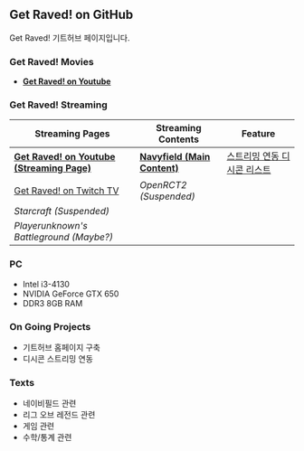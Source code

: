 ## Get Raved! on GitHub

Get Raved! 기트허브 페이지입니다.
  
  
  
  
### Get Raved! Movies

* [**Get Raved! on Youtube**](https://www.youtube.com/channel/UCddjChClpRKImlG8fepmypA)
  
  
  
  
### Get Raved! Streaming

Streaming Pages|Streaming Contents|Feature
-|-|-
[**Get Raved! on Youtube (Streaming Page)**](https://www.youtube.com/channel/UCddjChClpRKImlG8fepmypA/live)|[**Navyfield (Main Content)**](http://navyfield.co.kr/main.asp)|[스트리밍 연동 디시콘 리스트](https://gist.githubusercontent.com/Get-Raved/57fbde60b5e19fcb31406d9cc0dc8600/raw/dccon_list.json)
[Get Raved! on Twitch TV](https://go.twitch.tv/trollingrave)|_OpenRCT2 (Suspended)_
 |_Starcraft (Suspended)_
 |_Playerunknown's Battleground (Maybe?)_
  
  
  
  
### PC

* Intel i3-4130
* NVIDIA GeForce GTX 650
* DDR3 8GB RAM
  
  
  
  
### On Going Projects

* 기트허브 홈페이지 구축
* 디시콘 스트리밍 연동
  
  
  
  
### Texts

* 네이비필드 관련
* 리그 오브 레전드 관련
* 게임 관련
* 수학/통계 관련
